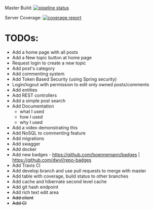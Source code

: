 Master Build: 
[![pipeline status](https://gitlab.com/palerique/phorum/badges/master/pipeline.svg)](https://gitlab.com/palerique/phorum/commits/master)

Server Coverage:
[![coverage report](https://gitlab.com/palerique/phorum/badges/master/coverage.svg)](https://gitlab.com/palerique/phorum/commits/master)

# TODOs:
- Add a home page with all posts
- Add a New topic button at home page
- Request login to create a new topic
- Add post's category
- Add commenting system
- Add Token Based Security (using Spring security)
- Login/logout  with permission to edit only owned posts/comments
- Add entities
- Add REST controllers
- Add a simple post search
- Add Documentation
  - what I used
  - how I used
  - why I used
- Add a video demonstrating this
- Add NoSQL to commenting feature
- Add migrations
- Add swagger
- Add docker
- Add new badges - https://github.com/boennemann/badges | https://github.com/dwyl/repo-badges
- Add Travis CI
- Add develop branch and use pull requests to merge with master
- Add table with coverage, build status to other branches
- Add cache and hibernate second level cache
- Add git hash endpoint
- Add rich text edit area
- ~~Add client~~
- ~~Add CI~~
